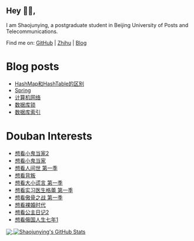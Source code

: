 ## Hey 👋🏻,

I am Shaojunying, a postgraduate student in Beijing University of Posts and Telecommunications.

Find me on: [GitHub](https://github.com/shaojunying) | [Zhihu](https://www.zhihu.com/people/shaojunying) | [Blog](https://blog.nowcoder.net/shaojunying)

# Blog posts
<!-- BLOG-POST-LIST:START -->
- [HashMap和HashTable的区别](https://shaojunying.github.io/2020/07/17/HashMap%E5%92%8CHashTable%E7%9A%84%E5%8C%BA%E5%88%AB/)
- [Spring](https://shaojunying.github.io/2020/07/05/Spring/)
- [计算机网络](https://shaojunying.github.io/2020/07/01/%E8%AE%A1%E7%AE%97%E6%9C%BA%E7%BD%91%E7%BB%9C/)
- [数据库锁](https://shaojunying.github.io/2020/06/25/%E6%95%B0%E6%8D%AE%E5%BA%93%E9%94%81/)
- [数据库索引](https://shaojunying.github.io/2020/06/23/%E6%95%B0%E6%8D%AE%E5%BA%93%E7%B4%A2%E5%BC%95/)
<!-- BLOG-POST-LIST:END -->

# Douban Interests
<!-- douban:START -->
- [想看小鬼当家2](http://movie.douban.com/subject/1293353/)
- [想看小鬼当家](http://movie.douban.com/subject/1293088/)
- [想看人间世 第一季](http://movie.douban.com/subject/26815163/)
- [想看背叛](http://movie.douban.com/subject/26820511/)
- [想看大小谎言 第一季](http://movie.douban.com/subject/25953429/)
- [想看实习医生格蕾 第一季](http://movie.douban.com/subject/1395471/)
- [想看傲骨之战 第一季](http://movie.douban.com/subject/26798481/)
- [想看裸婚时代](http://movie.douban.com/subject/5958582/)
- [想看公主日记2](http://movie.douban.com/subject/1308753/)
- [想看俄国人生七年1](http://movie.douban.com/subject/5983724/)
<!-- douban:END -->

<a href="https://github.com/shaojunying">
  <img align="center" src="https://github-readme-stats.vercel.app/api/top-langs/?username=shaojunying&hide=css,html&title_color=ffffff&text_color=c9cacc&icon_color=2bbc8a&bg_color=1d1f21" />
</a>

<a href="https://github.com/shaojunying">
  <img align="center" src="https://github-readme-stats.vercel.app/api?username=shaojunying&show_icons=true&line_height=27&count_private=true&title_color=ffffff&text_color=c9cacc&icon_color=2bbc8a&bg_color=1d1f21" alt="Shaojunying's GitHub Stats" />
</a>
